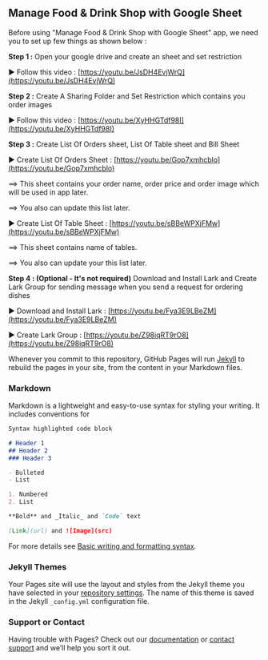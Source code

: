 ## Manage Food & Drink Shop with Google Sheet

Before using "Manage Food & Drink Shop with Google Sheet" app, we need you to set up few things as shown below : 

**Step 1 :** Open your google drive and create an sheet and set restriction

▶️ Follow this video : [https://youtu.be/JsDH4EvjWrQ](https://youtu.be/JsDH4EvjWrQ)

**Step 2 :** Create A Sharing Folder and Set Restriction which contains you order images

▶️ Follow this video : [https://youtu.be/XyHHGTdf98I](https://youtu.be/XyHHGTdf98I)


**Step 3 :** Create List Of Orders sheet, List Of Table sheet and Bill Sheet

▶️ Create List Of Orders Sheet : [https://youtu.be/Gop7xmhcblo](https://youtu.be/Gop7xmhcblo)

==> This sheet contains your order name, order price and order image which will be used in app later.

==> You also can update this list later.

▶️ Create List Of Table Sheet : [https://youtu.be/sBBeWPXjFMw](https://youtu.be/sBBeWPXjFMw)

==> This sheet contains name of tables.

==> You also can update your this list later.


**Step 4 : (Optional - It's not required)**  Download and Install Lark and Create Lark Group for sending message when you send a request for ordering dishes

▶️ Download and Install Lark : [https://youtu.be/Fya3E9LBeZM](https://youtu.be/Fya3E9LBeZM)

▶️ Create Lark Group : [https://youtu.be/Z98iqRT9rO8](https://youtu.be/Z98iqRT9rO8)















Whenever you commit to this repository, GitHub Pages will run [Jekyll](https://jekyllrb.com/) to rebuild the pages in your site, from the content in your Markdown files.

### Markdown

Markdown is a lightweight and easy-to-use syntax for styling your writing. It includes conventions for

```markdown
Syntax highlighted code block

# Header 1
## Header 2
### Header 3

- Bulleted
- List

1. Numbered
2. List

**Bold** and _Italic_ and `Code` text

[Link](url) and ![Image](src)
```

For more details see [Basic writing and formatting syntax](https://docs.github.com/en/github/writing-on-github/getting-started-with-writing-and-formatting-on-github/basic-writing-and-formatting-syntax).

### Jekyll Themes

Your Pages site will use the layout and styles from the Jekyll theme you have selected in your [repository settings](https://github.com/NamReplIT/managefood-drinkbyggsheet/settings/pages). The name of this theme is saved in the Jekyll `_config.yml` configuration file.

### Support or Contact

Having trouble with Pages? Check out our [documentation](https://docs.github.com/categories/github-pages-basics/) or [contact support](https://support.github.com/contact) and we’ll help you sort it out.
